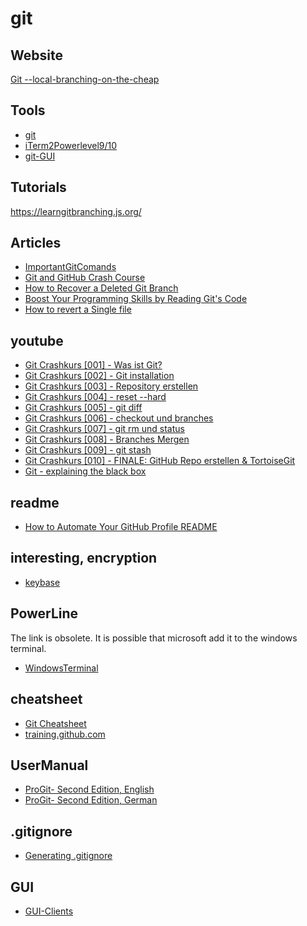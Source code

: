 # git

## Website
[Git --local-branching-on-the-cheap](https://git-scm.com/)

## Tools
* [git](https://www.git-scm.com/)  
* [iTerm2Powerlevel9/10](https://en.wikipedia.org/wiki/ITerm2)  
* [git-GUI](https://www.git-scm.com/downloads/guis)

## Tutorials
https://learngitbranching.js.org/

## Articles
* [ImportantGitComands](https://t3n.de/news/schneller-git-einstieg-befehle-1077761/?utm_campaign=meetedgar&utm_medium=social&utm_source=meetedgar.com)  
* [Git and GitHub Crash Course](https://www.freecodecamp.org/news/git-and-github-crash-course/)
* [How to Recover a Deleted Git Branch](https://morioh.com/p/d29ebe3f0b86)
* [Boost Your Programming Skills by Reading Git's Code](https://www.freecodecamp.org/news/boost-programming-skills-read-git-code/)
* [How to revert a Single file](https://dev.to/lofiandcode/git-and-github-how-to-revert-a-single-file-dha)

## youtube
* [Git Crashkurs [001] - Was ist Git?](https://youtu.be/Nkz7TnhFvWU)  
* [Git Crashkurs [002] - Git installation](https://youtu.be/5KFn0r2XrtA)  
* [Git Crashkurs [003] - Repository erstellen](https://youtu.be/8Qau5_NmF9s)  
* [Git Crashkurs [004] - reset --hard](https://youtu.be/ch-VjQW6tsg)  
* [Git Crashkurs [005] - git diff](https://youtu.be/-9hyURYmvsY)  
* [Git Crashkurs [006] - checkout und branches](https://youtu.be/tHtiehTr59I)  
* [Git Crashkurs [007] - git rm und status](https://youtu.be/QHBTc92WT1E)  
* [Git Crashkurs [008] - Branches Mergen](https://youtu.be/xyTS2yyOWnA)  
* [Git Crashkurs [009] - git stash](https://youtu.be/5rSaU-cj_J0)  
* [Git Crashkurs [010] - FINALE: GitHub Repo erstellen & TortoiseGit](https://youtu.be/qIQUfbG_s1M)  
* [Git - explaining the black box](https://youtu.be/Me73yBGqt0o)

## readme
* [How to Automate Your GitHub Profile README](https://www.freecodecamp.org/news/go-automate-your-github-profile-readme/)

## interesting, encryption
* [keybase](https://keybase.io/blog/encrypted-git-for-everyone)

## PowerLine
The link is obsolete. It is possible that microsoft add it to the windows terminal.
* [WindowsTerminal](https://docs.microsoft.com/en-us/windows/terminal/tutorials/powerline-setup)

## cheatsheet
* [Git Cheatsheet](https://ndpsoftware.com/git-cheatsheet.html#loc=index;)
* [training.github.com](https://training.github.com/)

## UserManual
* [ProGit- Second Edition, English](https://github.com/progit/progit2/releases/download/2.1.334/progit.pdf)
* [ProGit- Second Edition, German](https://github.com/progit/progit2-de/releases/download/2.1.192/progit.pdf)

## .gitignore
* [Generating .gitignore](https://www.toptal.com/developers/gitignore)

## GUI
* [GUI-Clients](https://git-scm.com/download/gui/windows)
